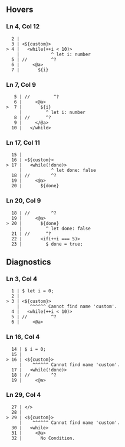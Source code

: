## Hovers
### Ln 4, Col 12
```marko
  2 |
  3 | <${custom}>
> 4 |   <while(++i < 10)>
    |            ^ let i: number
  5 | //         ^?
  6 |     <@a>
  7 |       ${i}
```

### Ln 7, Col 9
```marko
   5 | //         ^?
   6 |     <@a>
>  7 |       ${i}
     |         ^ let i: number
   8 | //      ^?
   9 |     </@a>
  10 |   </while>
```

### Ln 17, Col 11
```marko
  15 |
  16 | <${custom}>
> 17 |   <while(!done)>
     |           ^ let done: false
  18 | //        ^?
  19 |     <@a>
  20 |       ${done}
```

### Ln 20, Col 9
```marko
  18 | //        ^?
  19 |     <@a>
> 20 |       ${done}
     |         ^ let done: false
  21 | //      ^?
  22 |       <if(++i === 5)>
  23 |         $ done = true;
```

## Diagnostics
### Ln 3, Col 4
```marko
  1 | $ let i = 0;
  2 |
> 3 | <${custom}>
    |    ^^^^^^ Cannot find name 'custom'.
  4 |   <while(++i < 10)>
  5 | //         ^?
  6 |     <@a>
```

### Ln 16, Col 4
```marko
  14 | $ i = 0;
  15 |
> 16 | <${custom}>
     |    ^^^^^^ Cannot find name 'custom'.
  17 |   <while(!done)>
  18 | //        ^?
  19 |     <@a>
```

### Ln 29, Col 4
```marko
  27 | </>
  28 |
> 29 | <${custom}>
     |    ^^^^^^ Cannot find name 'custom'.
  30 |   <while>
  31 |     <@a>
  32 |       No Condition.
```

